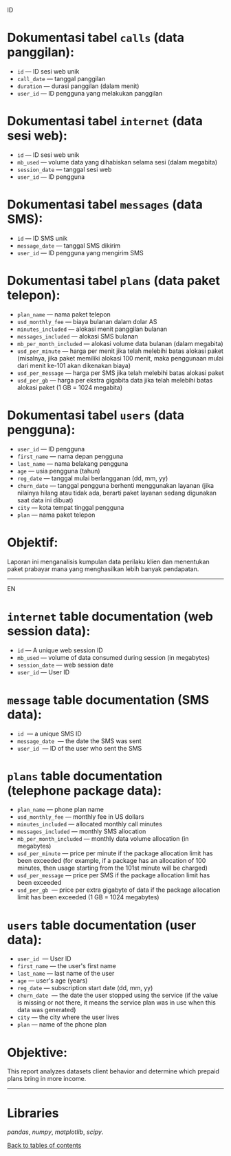 ID
# Dokumentasi tabel `calls` (data panggilan):

- `id` — ID sesi web unik
- `call_date` — tanggal panggilan
- `duration` — durasi panggilan (dalam menit)
- `user_id` — ID pengguna yang melakukan panggilan

# Dokumentasi tabel `internet` (data sesi web):

- `id` — ID sesi web unik
- `mb_used` — volume data yang dihabiskan selama sesi (dalam megabita)
- `session_date` — tanggal sesi web
- `user_id` — ID pengguna

# Dokumentasi tabel `messages` (data SMS):

- `id` — ID SMS unik
- `message_date` — tanggal SMS dikirim
- `user_id` — ID pengguna yang mengirim SMS

# Dokumentasi tabel `plans` (data paket telepon):

- `plan_name` — nama paket telepon
- `usd_monthly_fee` — biaya bulanan dalam dolar AS
- `minutes_included` — alokasi menit panggilan bulanan
- `messages_included` — alokasi SMS bulanan
- `mb_per_month_included` — alokasi volume data bulanan (dalam megabita)
- `usd_per_minute` — harga per menit jika telah melebihi batas alokasi paket (misalnya, jika paket memiliki alokasi 100 menit, maka penggunaan mulai dari menit ke-101 akan dikenakan biaya)
- `usd_per_message` — harga per SMS jika telah melebihi batas alokasi paket
- `usd_per_gb` — harga per ekstra gigabita data jika telah melebihi batas alokasi paket (1 GB = 1024 megabita)

# Dokumentasi tabel `users` (data pengguna):

- `user_id` — ID pengguna
- `first_name` — nama depan pengguna
- `last_name` — nama belakang pengguna
- `age` — usia pengguna (tahun)
- `reg_date` — tanggal mulai berlangganan (dd, mm, yy)
- `churn_date` — tanggal pengguna berhenti menggunakan layanan (jika nilainya hilang atau tidak ada, berarti paket layanan sedang digunakan saat data ini dibuat)
- `city` — kota tempat tinggal pengguna
- `plan` — nama paket telepon

# Objektif:
Laporan ini menganalisis kumpulan data perilaku klien dan menentukan paket prabayar mana yang menghasilkan lebih banyak pendapatan.

-----------------------------------------------
EN
# `internet` table documentation (web session data):

- `id` — A unique web session ID
- `mb_used` — volume of data consumed during session (in megabytes)
- `session_date` — web session date
- `user_id` — User ID

# `message` table documentation (SMS data):

- `id`  — a unique SMS ID
- `message_date`  — the date the SMS was sent
- `user_id`  — ID of the user who sent the SMS

# `plans` table documentation (telephone package data):

- `plan_name` — phone plan name
- `usd_monthly_fee` — monthly fee in US dollars
- `minutes_included` — allocated monthly call minutes
- `messages_included` — monthly SMS allocation
- `mb_per_month_included` — monthly data volume allocation (in megabytes)
- `usd_per_minute` — price per minute if the package allocation limit has been exceeded (for example, if a package has an allocation of 100 minutes, then usage starting from the 101st minute will be charged)
- `usd_per_message` — price per SMS if the package allocation limit has been exceeded
- `usd_per_gb`  — price per extra gigabyte of data if the package allocation limit has been exceeded (1 GB = 1024 megabytes)

# `users` table documentation (user data):

- `user_id`  — User ID
- `first_name` — the user's first name
- `last_name` — last name of the user
- `age` — user's age (years)
- `reg_date` — subscription start date (dd, mm, yy)
- `churn_date`  — the date the user stopped using the service (if the value is missing or not there, it means the service plan was in use when this data was generated)
- `city` — the city where the user lives
- `plan` — name of the phone plan

# Objektive:
This report analyzes datasets client behavior and determine which prepaid plans bring in more income.

-----------------------------------------------

# Libraries
*pandas*,
*numpy*,
*matplotlib*,
*scipy*.

[Back to tables of contents](https://github.com/yusufsp7/Data_Analysis_Projects/tree/Tables_of_Contents)
